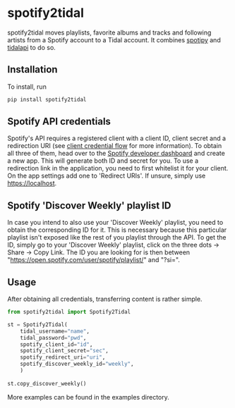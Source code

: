 # spotify2tidal
spotify2tidal moves playlists, favorite albums and tracks and following artists from a Spotify account to a Tidal account.
It combines [spotipy](https://github.com/plamere/spotipy) and [tidalapi](https://github.com/tamland/python-tidal) to do so.

## Installation

To install, run
```bash
pip install spotify2tidal
```

## Spotify API credentials
Spotify's API requires a registered client with a client ID, client secret and a redirection URI (see [client credential flow](https://developer.spotify.com/documentation/general/guides/authorization-guide/#client-credentials-flow) for more information).
To obtain all three of them, head over to the [Spotify developer dashboard](https://developer.spotify.com/dashboard/) and create a new app. This will generate both ID and secret for you. To use a redirection link in the application, you need to first whitelist it for your client. On the app settings add one to 'Redirect URIs'. If unsure, simply use [https://localhost](https://localhost).

## Spotify 'Discover Weekly' playlist ID
In case you intend to also use your 'Discover Weekly' playlist, you need to obtain the corresponding ID for it. This is necessary because this particular playlist isn't exposed like the rest of you playlist through the API.
To get the ID, simply go to your 'Discover Weekly' playlist, click on the three dots -> Share -> Copy Link. The ID you are looking for is then between "https://open.spotify.com/user/spotify/playlist/" and "?si=".

## Usage
After obtaining all credentials, transferring content is rather simple.

```python
from spotify2tidal import Spotify2Tidal

st = Spotify2Tidal(
	tidal_username="name",
	tidal_password="pwd",
	spotify_client_id="id",
	spotify_client_secret="sec",
	spotify_redirect_uri="uri",
	spotify_discover_weekly_id="weekly",
	)
	
st.copy_discover_weekly()
```
More examples can be found in the examples directory.
